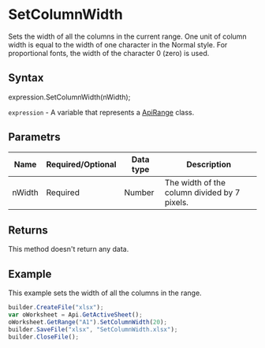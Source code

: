 # SetColumnWidth

Sets the width of all the columns in the current range. One unit of column width is equal to the width of one character in the Normal style. For proportional fonts, the width of the character 0 (zero) is used.

## Syntax

expression.SetColumnWidth(nWidth);

`expression` - A variable that represents a [ApiRange](../ApiRange.md) class.

## Parametrs

| **Name** | **Required/Optional** | **Data type** | **Description** |
| ------------- | ------------- | ------------- | ------------- |
| nWidth | Required | Number | The width of the column divided by 7 pixels. |

## Returns

This method doesn't return any data.

## Example

This example sets the width of all the columns in the range.

```javascript
builder.CreateFile("xlsx");
var oWorksheet = Api.GetActiveSheet();
oWorksheet.GetRange("A1").SetColumnWidth(20);
builder.SaveFile("xlsx", "SetColumnWidth.xlsx");
builder.CloseFile();
```